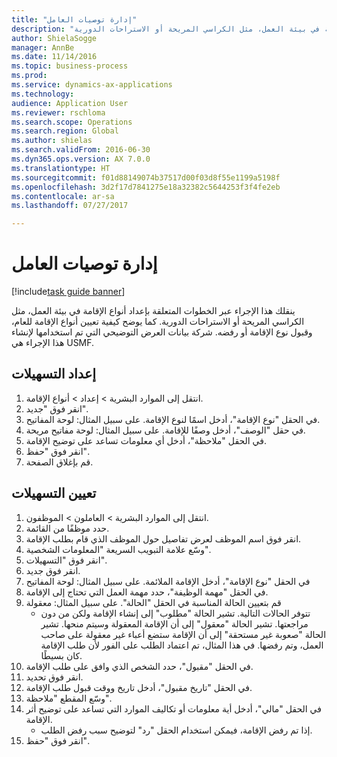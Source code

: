 ```yaml
--- 
title: "إدارة توصيات العامل"
description: "ينقلك هذا الإجراء عبر الخطوات المتعلقة بإعداد أنواع الإقامة في بيئة العمل، مثل الكراسي المريحة أو الاستراحات الدورية."
author: ShielaSogge
manager: AnnBe
ms.date: 11/14/2016
ms.topic: business-process
ms.prod: 
ms.service: dynamics-ax-applications
ms.technology: 
audience: Application User
ms.reviewer: rschloma
ms.search.scope: Operations
ms.search.region: Global
ms.author: shielas
ms.search.validFrom: 2016-06-30
ms.dyn365.ops.version: AX 7.0.0
ms.translationtype: HT
ms.sourcegitcommit: f01d88149074b37517d00f03d8f55e1199a5198f
ms.openlocfilehash: 3d2f17d7841275e18a32382c5644253f3f4fe2eb
ms.contentlocale: ar-sa
ms.lasthandoff: 07/27/2017

---
```

# <a name="manage-worker-accommodations"></a>إدارة توصيات العامل

[!include[task guide banner](../../../includes/task-guide-banner.md)]

ينقلك هذا الإجراء عبر الخطوات المتعلقة بإعداد أنواع الإقامة في بيئة العمل، مثل الكراسي المريحة أو الاستراحات الدورية. كما يوضح كيفية تعيين أنواع الإقامة للعام، وقبول نوع الإقامة أو رفضه. شركة بيانات العرض التوضيحي التي تم استخدامها لإنشاء هذا الإجراء هي USMF.


## <a name="setup-accommodations"></a>إعداد التسهيلات
1. انتقل إلى الموارد البشرية > إعداد > أنواع الإقامة.
2. انقر فوق "جديد".
3. في الحقل "نوع الإقامة"، أدخل اسمًا لنوع الإقامة. على سبيل المثال: لوحة المفاتيح.
4. في حقل "الوصف"، أدخل وصفًا للإقامة. على سبيل المثال: لوحة مفاتيح مريحة.
5. في الحقل "ملاحظة"، أدخل أي معلومات تساعد على توضيح الإقامة.
6. انقر فوق "حفظ".
7. قم بإغلاق الصفحة.

## <a name="assign-accommodations"></a>تعيين التسهيلات
1. انتقل إلى الموارد البشرية > العاملون > الموظفون.
2. حدد موظفًا من القائمة.
3. انقر فوق اسم الموظف لعرض تفاصيل حول الموظف الذي قام بطلب الإقامة.
4. وسّع علامة التبويب السريعة "المعلومات الشخصية".
5. انقر فوق "التسهيلات".
6. انقر فوق جديد.
7. في الحقل "نوع الإقامة"، أدخل الإقامة الملائمة. على سبيل المثال: لوحة المفاتيح
8. في الحقل "مهمة الوظيفة‬"، حدد مهمة العمل التي تحتاج إلى الإقامة.
9. قم بتعيين الحالة المناسبة في الحقل "الحالة". على سبيل المثال: معقولة
    * تتوفر الحالات التالية. تشير الحالة "مطلوب‬" إلى إنشاء الإقامة ولكن من دون مراجعتها. تشير الحالة "معقول" إلى أن الإقامة المعقولة وسيتم منحها. تشير الحالة "صعوبة غير مستحقة‬" إلى أن الإقامة ستضع أعباء غير معقولة على صاحب العمل، وتم رفضها. في هذا المثال، تم اعتماد الطلب على الفور لأن طلب الإقامة كان بسيطًا.  
10. في الحقل "مقبول‬"، حدد الشخص الذي وافق على طلب الإقامة.
11. انقر فوق تحديد.
12. في الحقل "تاريخ مقبول"، أدخل تاريخ ووقت قبول طلب الإقامة.
13. وسّع المقطع "ملاحظة".
14. في الحقل "مالي‬"، أدخل أية معلومات أو تكاليف الموارد التي تساعد على توضيح أثر الإقامة.
    * إذا تم رفض الإقامة، فيمكن استخدام الحقل "رد" لتوضيح سبب رفض الطلب.  
15. انقر فوق "حفظ".


